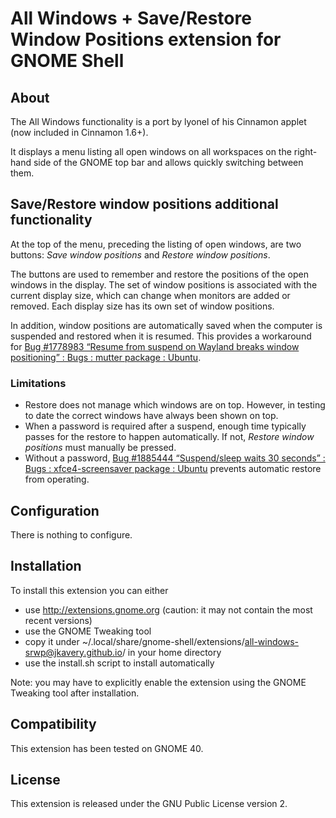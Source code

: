 All Windows + Save/Restore Window Positions extension for GNOME Shell
=====================================================================

About
-----
The All Windows functionality is a port by lyonel of his Cinnamon applet (now included in Cinnamon 1.6+).

It displays a menu listing all open windows on all workspaces on the right-hand side of the GNOME top bar and allows quickly switching between them.

Save/Restore window positions additional functionality
------------------------------------------------------
At the top of the menu, preceding the listing of open windows, are two buttons: *Save window positions* and *Restore window positions*.

The buttons are used to remember and restore the positions of the open windows in the display.  The set of window positions is associated with the current display size, which can change when monitors are added or removed.  Each display size has its own set of window positions.

In addition, window positions are automatically saved when the computer is suspended and restored when it is resumed.  This provides a workaround for [Bug #1778983 “Resume from suspend on Wayland breaks window positioning” : Bugs : mutter package : Ubuntu](https://bugs.launchpad.net/ubuntu/+source/mutter/+bug/1778983).

### Limitations
 * Restore does not manage which windows are on top.  However, in testing to date the correct windows have always been shown on top.
 * When a password is required after a suspend, enough time typically passes for the restore to happen automatically.  If not, *Restore window positions* must manually be pressed.
 * Without a password, [Bug #1885444 “Suspend/sleep waits 30 seconds” : Bugs : xfce4-screensaver package : Ubuntu](https://bugs.launchpad.net/ubuntu/+source/xfce4-screensaver/+bug/1885444) prevents automatic restore from operating.

Configuration
-------------
There is nothing to configure.

Installation
------------
To install this extension you can either
 * use http://extensions.gnome.org (caution: it may not contain the most recent versions)
 * use the GNOME Tweaking tool
 * copy it under ~/.local/share/gnome-shell/extensions/all-windows-srwp@jkavery.github.io/ in your home directory
 * use the install.sh script to install automatically

Note: you may have to explicitly enable the extension using the GNOME Tweaking tool after installation.

Compatibility
-------------
This extension has been tested on GNOME 40.

License
-------
This extension is released under the GNU Public License version 2.
